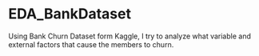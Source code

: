 # EDA_BankDataset
Using Bank Churn Dataset form Kaggle, I try to analyze what variable and external factors that cause the members to churn.
